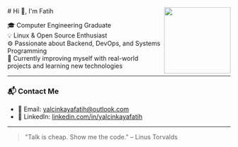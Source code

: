 <!-- Profil GIF -->
<img src="https://media.tenor.com/dHk-LfzHrtwAAAAi/linux-computer.gif" align="right" width="150" />
# Hi 👋, I'm Fatih

🎓 Computer Engineering Graduate  
💡 Linux & Open Source Enthusiast  
⚙️ Passionate about Backend, DevOps, and Systems Programming  
🌱 Currently improving myself with real-world projects and learning new technologies

---

### 📬 Contact Me

- 📧 Email: [yalcinkayafatih@outlook.com](mailto:yalcinkayafatih@outlook.com)
- 💼 LinkedIn: [linkedin.com/in/yalcinkayafatih](www.linkedin.com/in/fatih-yalçınkaya) 

---

> "Talk is cheap. Show me the code." – Linus Torvalds
